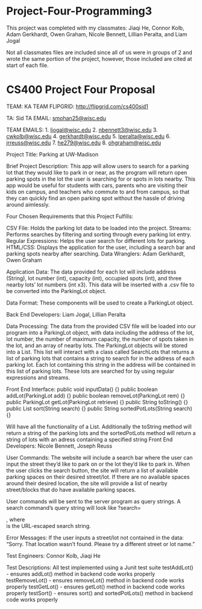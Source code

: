 # Project-Four-Programming3
This project was completed with my classmates: Jiaqi He, Connor Kolb, Adam Gerkhardt, Owen Graham, Nicole Bennett, Lillian Peralta, and Liam Jogal

Not all classmates files are included since all of us were in groups of 2 and wrote the same portion of the project, however, those included are cited at start of each file.

# CS400 Project Four Proposal

TEAM: KA TEAM FLIPGRID: http://flipgrid.com/cs400sid1

TA: Sid TA EMAIL: smohan25@wisc.edu

TEAM EMAILS: 1. ljogal@wisc.edu 2. nbennett3@wisc.edu 3. cwkolb@wisc.edu 4. gerkhardt@wisc.edu 5. lperalta@wisc.edu 6. jrreuss@wisc.edu 7. he279@wisc.edu 8. ohgraham@wisc.edu

Project Title: Parking at UW-Madison

Brief Project Description:
This app will allow users to search for a parking lot that they would like to park in or near, as the program will return open parking spots in the lot the user is searching for or spots in lots nearby. This app would be useful for students with cars, parents who are visiting their kids on campus, and teachers who commute to and from campus, so that they can quickly find an open parking spot without the hassle of driving around aimlessly.

Four Chosen Requirements that this Project Fulfills:

CSV File: Holds the parking lot data to be loaded into the project.
Streams: Performs searches by filtering and sorting through every parking lot entry.
Regular Expressions: Helps the user search for different lots for parking.
HTML/CSS: Displays the application for the user, including a search bar and parking spots nearby after searching.
Data Wranglers: Adam Gerkhardt, Owen Graham

Application Data:
The data provided for each lot will include address (String), lot number (int), capacity (int), occupied spots (int), and three nearby lots’ lot numbers (int x3). This data will be inserted with a .csv file to be converted into the ParkingLot object.

Data Format:
These components will be used to create a ParkingLot object.

Back End Developers: Liam Jogal, Lillian Peralta

Data Processing:
The data from the provided CSV file will be loaded into our program into a ParkingLot object, with data including the address of the lot, lot number, the number of maximum capacity, the number of spots taken in the lot, and an array of nearby lots. The ParkingLot objects will be stored into a List. This list will interact with a class called SearchLots that returns a list of parking lots that contains a string to search for in the address of each parking lot. Each lot containing this string in the address will be contained in this list of parking lots. These lots are searched for by using regular expressions and streams.

Front End Interface:
public void inputData() {}
public boolean addLot(ParkingLot add) {}
public boolean removeLot(ParkingLot rem) {}
public ParkingLot getLot(ParkingLot retrieve) {}
public String toString() {}
public List<ParkingLot> sort(String search) {}
public String sortedPotLots(String search) {}

Will have all the functionality of a List. Additionally the toString method will return a string of the parking lots and the sortedPotLots method will return a string of lots with an adress containing a specified string
Front End Developers: Nicole Bennett, Joseph Reuss

User Commands:
The website will include a search bar where the user can input the street they’d like to park on or the lot they’d like to park in. When the user clicks the search button, the site will return a list of available parking spaces on their desired street/lot. If there are no available spaces around their desired location, the site will provide a list of nearby street/blocks that do have available parking spaces.

User commands will be sent to the server program as query strings. A search command’s query string will look like ?search=<search>, where <search> is the URL-escaped search string.

Error Messages:
If the user inputs a street/lot not contained in the data: “Sorry. That location wasn’t found. Please try a different street or lot name.”

Test Engineers: Connor Kolb, Jiaqi He

Test Descriptions:
All test implemented using a Junit test suite
testAddLot() - ensures addLot() method in backend code works properly
testRemoveLot() - ensures removeLot() method in backend code works properly
testGetLot() - ensures getLot() method in backend code works properly
testSort() - ensures sort() and sortedPotLots() method in backend code works properly
